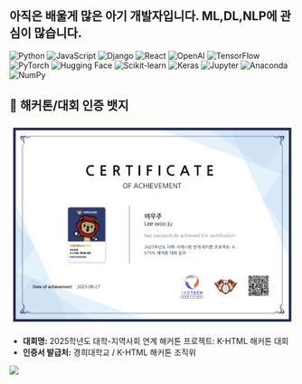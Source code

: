 ## 아직은 배울게 많은 아기 개발자입니다. ML,DL,NLP에 관심이 많습니다.




![Python](https://img.shields.io/badge/Python-3.13-blue?style=flat-square&logo=python)
![JavaScript](https://img.shields.io/badge/JavaScript-ES6-yellow?style=flat-square&logo=javascript)
![Django](https://img.shields.io/badge/Django-REST-green?style=flat-square&logo=django)
![React](https://img.shields.io/badge/React-Hooks-61DAFB?style=flat-square&logo=react)
![OpenAI](https://img.shields.io/badge/OpenAI-API-412991?style=flat-square&logo=openai&logoColor=white)
![TensorFlow](https://img.shields.io/badge/TensorFlow-2.x-FF6F00?style=flat-square&logo=tensorflow&logoColor=white)
![PyTorch](https://img.shields.io/badge/PyTorch-E34F26?style=flat-square&logo=pytorch&logoColor=white)
![Hugging Face](https://img.shields.io/badge/HuggingFace-FFD21F?style=flat-square&logo=huggingface&logoColor=black)
![Scikit-learn](https://img.shields.io/badge/Scikit--learn-F7931E?style=flat-square&logo=scikitlearn&logoColor=white)
![Keras](https://img.shields.io/badge/Keras-D00000?style=flat-square&logo=keras&logoColor=white)
![Jupyter](https://img.shields.io/badge/Jupyter-F37626?style=flat-square&logo=jupyter&logoColor=white)
![Anaconda](https://img.shields.io/badge/Anaconda-42B029?style=flat-square&logo=anaconda&logoColor=white)
![NumPy](https://img.shields.io/badge/NumPy-013243?style=flat-square&logo=numpy&logoColor=white)


## 🏅 해커톤/대회 인증 뱃지

![My Blockchain Certificate](https://github.com/devwoo41/devwoo41/blob/main/khtml_badge.png?raw=true)

-   **대회명:** 2025학년도 대학-지역사회 연계 해커톤 프로젝트: K-HTML 해커톤 대회
-   **인증서 발급처:** 경희대학교 / K-HTML 해커톤 조직위

<img src="https://github-readme-stats.vercel.app/api?username=devwoo41&show_icons=true&theme=tokyonight" />
<!--
**devwoo41/devwoo41** is a ✨ _special_ ✨ repository because its `README.md` (this file) appears on your GitHub profile.

Here are some ideas to get you started:

- 🔭 I’m currently working on ...
- 🌱 I’m currently learning ...
- 👯 I’m looking to collaborate on ...
- 🤔 I’m looking for help with ...
- 💬 Ask me about ...
- 📫 How to reach me: ...
- 😄 Pronouns: ...
- ⚡ Fun fact: ...
-->
